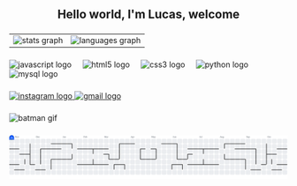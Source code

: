 <h2 align="center">Hello world, I'm Lucas, welcome</h2>

###

<div align="center">
  <table>
    <tr>
      <td>
        <img src="https://github-readme-stats.vercel.app/api?username=nekashiii&hide_title=false&hide_rank=false&show_icons=true&include_all_commits=true&count_private=true&disable_animations=false&theme=dracula&locale=en&hide_border=false" height="150" alt="stats graph" />
      </td>
      <td>
        <img src="https://github-readme-stats.vercel.app/api/top-langs?username=nekashiii&locale=en&hide_title=false&layout=compact&card_width=320&langs_count=5&theme=dracula&hide_border=false&cache_seconds=86400" height="150" alt="languages graph" />
      </td>
    </tr>
  </table>
</div>

###

<div align="left">
  <img src="https://cdn.jsdelivr.net/gh/devicons/devicon/icons/javascript/javascript-original.svg" height="30" alt="javascript logo" />
  <img width="12" />
  <img src="https://cdn.jsdelivr.net/gh/devicons/devicon/icons/html5/html5-original.svg" height="30" alt="html5 logo" />
  <img width="12" />
  <img src="https://cdn.jsdelivr.net/gh/devicons/devicon/icons/css3/css3-original.svg" height="30" alt="css3 logo" />
  <img width="12" />
  <img src="https://cdn.jsdelivr.net/gh/devicons/devicon/icons/python/python-original.svg" height="30" alt="python logo" />
  <img width="12" />
  <img src="https://cdn.jsdelivr.net/gh/devicons/devicon/icons/mysql/mysql-original.svg" height="30" alt="mysql logo" />
</div>

###

<div align="left">
  <a href="https://www.instagram.com/forwhatlucas_?igsh=YTE4YzVsZnRiNXY%3D&utm_source=qr" target="_blank">
    <img src="https://img.shields.io/static/v1?message=Instagram&logo=instagram&label=&color=E4405F&logoColor=white&labelColor=&style=for-the-badge" height="35" alt="instagram logo" />
  </a>
  <a href="mailto:lucashenriquexyz2@gmail.com" target="_blank">
    <img src="https://img.shields.io/static/v1?message=Gmail&logo=gmail&label=&color=EA4335&logoColor=white&labelColor=&style=for-the-badge" height="35" alt="gmail logo" />
  </a>
</div>

###

<div align="left">
  <img src="https://pa1.aminoapps.com/6495/e2f069acd12ec85e306a9b843aa617f30f58ab22_hq.gif" height="150" alt="batman gif" />
</div>

###


<picture>
  <source media="(prefers-color-scheme: dark)" srcset="https://raw.githubusercontent.com/nekashiii/nekashiii/output/pacman-contribution-graph-dark.svg">
  <source media="(prefers-color-scheme: light)" srcset="https://raw.githubusercontent.com/nekashiii/nekashiii/output/pacman-contribution-graph.svg">
  <img alt="pacman contribution graph" src="https://raw.githubusercontent.com/nekashiii/nekashiii/output/pacman-contribution-graph.svg">
</picture>

###

